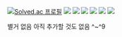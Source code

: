 [![Solved.ac
프로필](http://mazassumnida.wtf/api/mini/generate_badge?boj=establers)](https://solved.ac/establers)
<img src="https://img.shields.io/badge/Linux-FCC624?style=flat&logo=Linux&logoColor=white"> 
<img src="https://img.shields.io/badge/ROS-22314E?style=flat&logo=ROS&logoColor=white"/> 
<img src="https://img.shields.io/badge/Python-3776AB?style=flat&logo=Python&logoColor=white"/> 
<img src="https://img.shields.io/badge/Arduino-00979D?style=flat&logo=Arduino&logoColor=white"/>
<img src="https://img.shields.io/badge/STMicroelectronics-03234B?style=flat&logo=STMicroelectronics&logoColor=white"/>
<img src="https://img.shields.io/badge/C-A8B9CC?style=flat&logo=C&logoColor=white"/>

별거 없음
아직 추가할 것도 없음 ^~^9
